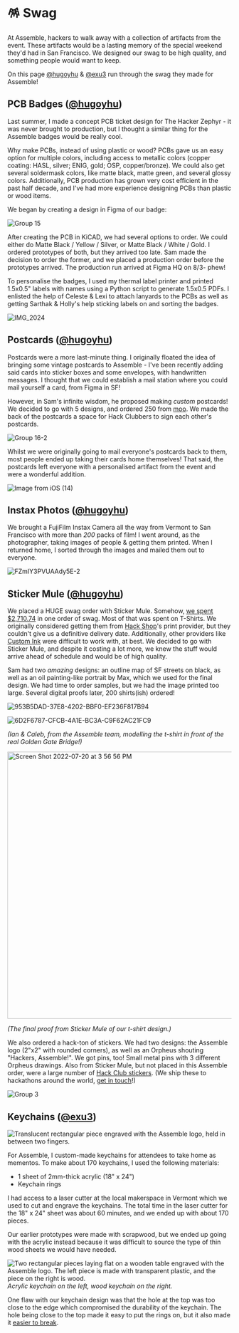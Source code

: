# 🪅 Swag

At Assemble, hackers to walk away with a collection of artifacts from the event. These artifacts would be a lasting memory of the special weekend they'd had in San Francisco. We designed our swag to be high quality, and something people would want to keep.

On this page [@hugoyhu](https://github.com/Hugoyhu) & [@exu3](https://github.com/exu3) run through the swag they made for Assemble!

## PCB Badges ([@hugoyhu](https://github.com/Hugoyhu))

Last summer, I made a concept PCB ticket design for The Hacker Zephyr - it was never brought to production, but I thought a similar thing for the Assemble badges would be really cool.

Why make PCBs, instead of using plastic or wood? PCBs gave us an easy option for multiple colors, including access to metallic colors (copper coating: HASL, silver; ENIG, gold; OSP, copper/bronze). We could also get several soldermask colors, like matte black, matte green, and several glossy colors. Additionally, PCB production has grown very cost efficient in the past half decade, and I've had more experience designing PCBs than plastic or wood items.

We began by creating a design in Figma of our badge:

![Group 15](https://user-images.githubusercontent.com/39828164/189695542-7f97fb85-d530-40b6-b7b6-69544c2be24e.png)

After creating the PCB in KiCAD, we had several options to order. We could either do Matte Black / Yellow / Silver, or Matte Black / White / Gold. I ordered prototypes of both, but they arrived too late. Sam made the decision to order the former, and we placed a production order before the prototypes arrived. The production run arrived at Figma HQ on 8/3- phew!

To personalise the badges, I used my thermal label printer and printed 1.5x0.5" labels with names using a Python script to generate 1.5x0.5 PDFs. I enlisted the help of Celeste & Lexi to attach lanyards to the PCBs as well as getting Sarthak & Holly's help sticking labels on and sorting the badges. 

![IMG_2024](https://user-images.githubusercontent.com/39828164/189701366-41d143a5-fd67-4d1e-adb7-f2ba2582c517.jpg)

## Postcards ([@hugoyhu](https://github.com/Hugoyhu))

Postcards were a more last-minute thing. I originally floated the idea of bringing some vintage postcards to Assemble - I've been recently adding said cards into sticker boxes and some envelopes, with handwritten messages. I thought that we could establish a mail station where you could mail yourself a card, from Figma in SF!

However, in Sam's infinite wisdom, he proposed making _custom_ postcards! We decided to go with 5 designs, and ordered 250 from [moo](https://www.moo.com/us/). We made the back of the postcards a space for Hack Clubbers to sign each other's postcards.

![Group 16-2](https://user-images.githubusercontent.com/39828164/189696814-c2c3d83e-d516-4218-b077-27609c70b6a5.png)

Whilst we were originally going to mail everyone's postcards back to them, most people ended up taking their cards home themselves! That said, the postcards left everyone with a personalised artifact from the event and were a wonderful addition.

![Image from iOS (14)](https://user-images.githubusercontent.com/39828164/189702074-4b8d2243-2f8e-451c-a633-d4669b529202.jpg)

## Instax Photos ([@hugoyhu](https://github.com/Hugoyhu))

We brought a FujiFilm Instax Camera all the way from Vermont to San Francisco with more than _200_ packs of film! I went around, as the photographer, taking images of people & getting them printed. When I returned home, I sorted through the images and mailed them out to everyone. 

![FZmIY3PVUAAdy5E-2](https://user-images.githubusercontent.com/39828164/189701909-03c1200b-fb66-469c-9749-7c3e88318475.jpeg)

## Sticker Mule ([@hugoyhu](https://github.com/Hugoyhu))

We placed a HUGE swag order with Sticker Mule. Somehow, [we spent $2,710.74](https://bank.hackclub.com/hcb/kWHpE5) in one order of swag. Most of that was spent on T-Shirts. We originally considered getting them from [Hack Shop](https://shop.hackclub.com)'s print provider, but they couldn't give us a definitive delivery date. Additionally, other providers like [Custom Ink](https://www.customink.com) were difficult to work with, at best. We decided to go with Sticker Mule, and despite it costing a lot more, we knew the stuff would arrive ahead of schedule and would be of high quality. 

Sam had two *amazing* designs: an outline map of SF streets on black, as well as an oil painting-like portrait by Max, which we used for the final design. We had time to order samples, but we had the image printed too large. Several digital proofs later, 200 shirts(ish) ordered! 

![953B5DAD-37E8-4202-BBF0-EF236F817B94](https://user-images.githubusercontent.com/39828164/189699820-c461fe04-4a40-4975-b066-6ff426fa93c4.jpeg)

![6D2F6787-CFCB-4A1E-BC3A-C9F62AC21FC9](https://user-images.githubusercontent.com/39828164/189700931-1dc92fa1-16eb-4c01-bf51-1d80c3d5d73c.jpeg)

_(Ian & Caleb, from the Assemble team, modelling the t-shirt in front of the real Golden Gate Bridge!)_

<img width="600" alt="Screen Shot 2022-07-20 at 3 56 56 PM" src="https://user-images.githubusercontent.com/39828164/189699836-0fed3b34-d0a1-46bb-9e5d-17b7f48d10e2.png">

_(The final proof from Sticker Mule of our t-shirt design.)_

We also ordered a hack-ton of stickers. We had two designs: the Assemble logo (2"x2" with rounded corners), as well as an Orpheus shouting "Hackers, Assemble!". We got pins, too! Small metal pins with 3 different Orpheus drawings. Also from Sticker Mule, but not placed in this Assemble order, were a large number of [Hack Club stickers](https://hackclub.com/stickers). (We ship these to hackathons around the world, [get in touch](mailto:team@hackclub.com)!)

![Group 3](https://user-images.githubusercontent.com/39828164/189700698-06d74386-8b84-4414-9ab4-85855b6b5ca6.png)

## Keychains ([@exu3](https://github.com/exu3))

![Translucent rectangular piece engraved with the Assemble logo, held in between two fingers.](https://cloud-e4p6y2lsz-hack-club-bot.vercel.app/0img_1645.jpg)

For Assemble, I custom-made keychains for attendees to take home as mementos. To make about 170 keychains, I used the following materials:

- 1 sheet of 2mm-thick acrylic (18" x 24")
- Keychain rings

I had access to a laser cutter at the local makerspace in Vermont which we used to cut and engrave the keychains. The total time in the laser cutter for the 18" x 24" sheet was about 60 minutes, and we ended up with about 170 pieces.

Our earlier prototypes were made with scrapwood, but we ended up going with the acrylic instead because it was difficult to source the type of thin wood sheets we would have needed.

![Two rectangular pieces laying flat on a wooden table engraved with the Assemble logo. The left piece is made with transparent plastic, and the piece on the right is wood.](https://cloud-qtwsko766-hack-club-bot.vercel.app/0img_1646.jpg)
_Acrylic keychain on the left, wood keychain on the right._

One flaw with our keychain design was that the hole at the top was too close to the edge which compromised the durability of the keychain. The hole being close to the top made it easy to put the rings on, but it also made it [easier to break](https://cloud-pghqpha23-hack-club-bot.vercel.app/0pxl_20220826_194901348.mp.jpg).
